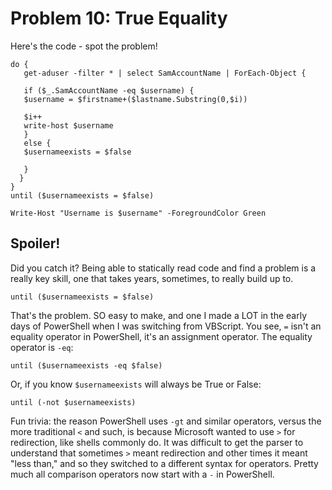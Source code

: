 # Problem 10: True Equality
Here's the code - spot the problem!

```
do {
   get-aduser -filter * | select SamAccountName | ForEach-Object {
   
   if ($_.SamAccountName -eq $username) {
   $username = $firstname+($lastname.Substring(0,$i))
   
   $i++
   write-host $username
   }
   else {
   $usernameexists = $false
   
   }
  }
}
until ($usernameexists = $false)

Write-Host "Username is $username" -ForegroundColor Green
```

## Spoiler!
Did you catch it? Being able to statically read code and find a problem is a really key skill, one that takes years, sometimes, to really build up to.

```
until ($usernameexists = $false)
```

That's the problem. SO easy to make, and one I made a LOT in the early days of PowerShell when I was switching from VBScript. You see, `=` isn't an equality operator in PowerShell, it's an assignment operator. The equality operator is `-eq`:

```
until ($usernameexists -eq $false)
```

Or, if you know `$usernameexists` will always be True or False:

```
until (-not $usernameexists)
```

Fun trivia: the reason PowerShell uses `-gt` and similar operators, versus the more traditional `<` and such, is because Microsoft wanted to use `>` for redirection, like shells commonly do. It was difficult to get the parser to understand that sometimes `>` meant redirection and other times it meant "less than," and so they switched to a different syntax for operators. Pretty much all comparison operators now start with a `-` in PowerShell.


